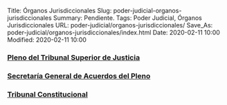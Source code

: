 Title: Órganos Jurisdiccionales
Slug: poder-judicial-organos-jurisdiccionales
Summary: Pendiente.
Tags: Poder Judicial, Órganos Jurisdiccionales
URL: poder-judicial/organos-jurisdiccionales/
Save_As: poder-judicial/organos-jurisdiccionales/index.html
Date: 2020-02-11 10:00
Modified: 2020-02-11 10:00



### [Pleno del Tribunal Superior de Justicia](pleno-tribunal-superior-justica/)

### [Secretaría General de Acuerdos del Pleno](secretaria-general-acuerdos-pleno/)

### [Tribunal Constitucional](tribunal-constitucional/)
